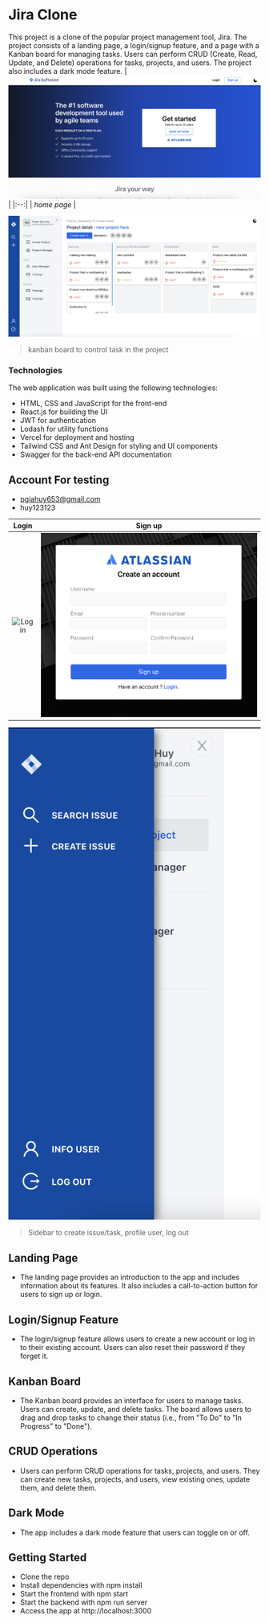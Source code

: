 # Jira Clone
This project is a clone of the popular project management tool, Jira. The project consists of a landing page, a login/signup feature, and a page with a Kanban board for managing tasks. Users can perform CRUD (Create, Read, Update, and Delete) operations for tasks, projects, and users. The project also includes a dark mode feature.
| ![Home page](https://github.com/giahuy405/Jira/blob/main/web-img/home.png) | 
|:--:| 
| *home page* |

![Jira Website](https://github.com/giahuy405/Jira/blob/main/web-img/kanban-board.png)
> kanban board to control task in the project

### Technologies
The web application was built using the following technologies:
* HTML, CSS and JavaScript for the front-end
* React.js for building the UI
* JWT for authentication
* Lodash for utility functions
* Vercel for deployment and hosting
* Tailwind CSS and Ant Design for styling and UI components
* Swagger for the back-end API documentation

## Account For testing
- pgiahuy653@gmail.com
- huy123123

Login                      |  Sign up
:-------------------------:|:-------------------------:
![Login]([https://...Dark.png](https://github.com/giahuy405/Jira/blob/main/web-img/login.png))  |  ![Signup](https://github.com/giahuy405/Jira/blob/main/web-img/signup.png)


![Jira Website](https://github.com/giahuy405/Jira/blob/main/web-img/side-bar.png)
> Sidebar to create issue/task, profile user, log out 
## Landing Page
* The landing page provides an introduction to the app and includes information about its features. It also includes a call-to-action button for users to sign up or login.

## Login/Signup Feature
* The login/signup feature allows users to create a new account or log in to their existing account. Users can also reset their password if they forget it.

## Kanban Board
* The Kanban board provides an interface for users to manage tasks. Users can create, update, and delete tasks. The board allows users to drag and drop tasks to change their status (i.e., from "To Do" to "In Progress" to "Done").

## CRUD Operations
* Users can perform CRUD operations for tasks, projects, and users. They can create new tasks, projects, and users, view existing ones, update them, and delete them.

## Dark Mode
* The app includes a dark mode feature that users can toggle on or off.

## Getting Started
* Clone the repo
* Install dependencies with npm install
* Start the frontend with npm start
* Start the backend with npm run server
* Access the app at http://localhost:3000

 
